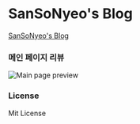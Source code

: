 # SanSoNyeo's Blog

[SanSoNyeo's Blog](https://mtngirl.kr)

### 메인 페이지 리뷰

![Main page preview](https://mtngirl.kr/assets/img/SanSoNyeo-preview.jpg)


### License

Mit License
